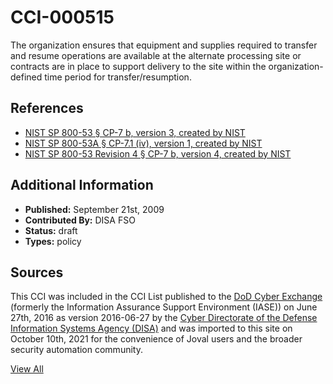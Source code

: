 # CCI-000515

The organization ensures that equipment and supplies required to transfer and resume operations are available at the alternate processing site or contracts are in place to support delivery to the site within the organization-defined time period for transfer/resumption.

## References ##

* [NIST SP 800-53 § CP-7 b, version 3, created by NIST](http://csrc.nist.gov/publications/PubsSPs.html)
* [NIST SP 800-53A § CP-7.1 (iv), version 1, created by NIST](http://csrc.nist.gov/publications/PubsSPs.html)
* [NIST SP 800-53 Revision 4 § CP-7 b, version 4, created by NIST](http://csrc.nist.gov/publications/PubsSPs.html)


## Additional Information ##

* **Published:** September 21st, 2009
* **Contributed By:** DISA FSO
* **Status:** draft
* **Types:** policy

## Sources ##

This CCI was included in the CCI List published to the [DoD Cyber Exchange](https://public.cyber.mil/stigs/cci/)
(formerly the Information Assurance Support Environment (IASE)) on June 27th, 2016 as version
2016-06-27 by the [Cyber Directorate of the Defense Information Systems Agency (DISA)](https://public.cyber.mil/about-cyber/)
and was imported to this site on October 10th, 2021 for the convenience of Joval users and the broader
security automation community.

[View All](../README.md)

